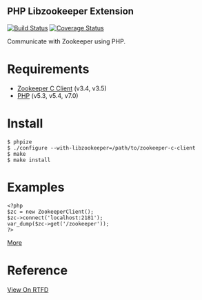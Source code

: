 PHP Libzookeeper Extension
----

[![Build Status](https://img.shields.io/travis/Timandes/libzookeeper/master.svg?style=flat-square)](https://travis-ci.org/Timandes/libzookeeper)
[![Coverage Status](https://coveralls.io/repos/Timandes/libzookeeper/badge.svg?branch=master&service=github)](https://coveralls.io/github/Timandes/libzookeeper?branch=master)


Communicate with Zookeeper using PHP.

Requirements
====

* [Zookeeper C Client](https://zookeeper.apache.org/) (v3.4, v3.5)
* [PHP](http://www.php.net/) (v5.3, v5.4, v7.0)

Install
====

    $ phpize
    $ ./configure --with-libzookeeper=/path/to/zookeeper-c-client
    $ make
    $ make install

Examples
====

    <?php
    $zc = new ZookeeperClient();
    $zc->connect('localhost:2181');
    var_dump($zc->get('/zookeeper'));
    ?>

[More](http://libzookeeper.readthedocs.org/en/latest/examples.html)

Reference
====

[View On RTFD](http://libzookeeper.readthedocs.org/en/latest/index.html)
